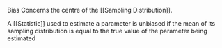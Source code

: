 Bias Concerns the centre of the [[Sampling Distribution]].

A [[Statistic]] used to estimate a parameter is unbiased if the mean of its sampling distribution is equal to the true value of the parameter being estimated